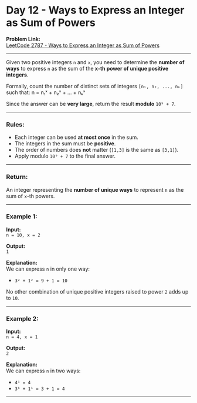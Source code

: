 # Day 12 - Ways to Express an Integer as Sum of Powers

**Problem Link:**  
[LeetCode 2787 - Ways to Express an Integer as Sum of Powers](https://leetcode.com/problems/ways-to-express-an-integer-as-sum-of-powers/)

---

Given two positive integers `n` and `x`, you need to determine the **number of ways** to express `n` as the sum of the **x-th power of unique positive integers**.

Formally, count the number of distinct sets of integers `[n₁, n₂, ..., nₖ]` such that:
n = n₁ˣ + n₂ˣ + ... + nₖˣ

Since the answer can be **very large**, return the result **modulo** `10⁹ + 7`.

---

### Rules:

- Each integer can be used **at most once** in the sum.
- The integers in the sum must be **positive**.
- The order of numbers does **not** matter (`[1,3]` is the same as `[3,1]`).
- Apply modulo `10⁹ + 7` to the final answer.

---

### Return:

An integer representing the **number of unique ways** to represent `n` as the sum of `x`-th powers.

---

### Example 1:

**Input:**  
`n = 10, x = 2`

**Output:**  
`1`

**Explanation:**  
We can express `n` in only one way:  
- `3² + 1² = 9 + 1 = 10`  

No other combination of unique positive integers raised to power `2` adds up to `10`.

---

### Example 2:

**Input:**  
`n = 4, x = 1`

**Output:**  
`2`

**Explanation:**  
We can express `n` in two ways:  
- `4¹ = 4`  
- `3¹ + 1¹ = 3 + 1 = 4`

---


